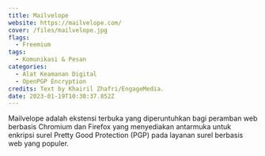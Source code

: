 ```yaml
---
title: Mailvelope
website: https://mailvelope.com/
cover: /files/mailvelope.jpg
flags:
  - Freemium
tags:
  - Komunikasi & Pesan
categories:
  - Alat Keamanan Digital
  - OpenPGP Encryption
credits: Text by Khairil Zhafri/EngageMedia.
date: 2023-01-19T10:38:37.852Z
---
```

Mailvelope adalah ekstensi terbuka yang diperuntuhkan bagi peramban web berbasis Chromium dan Firefox yang menyediakan antarmuka untuk enkripsi surel Pretty Good Protection (PGP) pada layanan surel berbasis web yang populer.